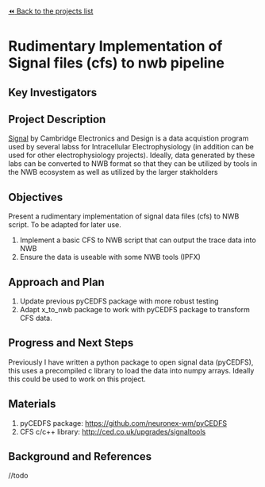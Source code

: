 [:rewind: Back to the projects list](../../README.md#ProjectsList)

<!-- For information on how to write GitHub .md files see https://guides.github.com/features/mastering-markdown/ -->

# Rudimentary Implementation of Signal files (cfs) to nwb pipeline

## Key Investigators

## Project Description

[Signal](http://ced.co.uk/products/sigovda) by Cambridge Electronics and Design is a data acquistion program used by several labss
for Intracellular Electrophysiology (in addition can be used for other electrophysiology projects). Ideally, data generated by these labs
can be converted to NWB format so that they can be utilized by tools in the NWB ecosystem as well as utilized by the larger stakholders

## Objectives

Present a rudimentary implementation of signal data files (cfs) to NWB script. To be adapted for later use.

1. Implement a basic CFS to NWB script that can output the trace data into NWB
2. Ensure the data is useable with some NWB tools (IPFX)

## Approach and Plan

1. Update previous pyCEDFS package with more robust testing
2. Adapt x_to_nwb package to work with pyCEDFS package to transform CFS data.

## Progress and Next Steps

Previously I have written a python package to open signal data (pyCEDFS), this uses a precompiled c library to load the data into numpy arrays. Ideally this could be used to work on this project.

## Materials

1. pyCEDFS package: https://github.com/neuronex-wm/pyCEDFS
2. CFS c/c++ library: http://ced.co.uk/upgrades/signaltools

## Background and References

//todo
